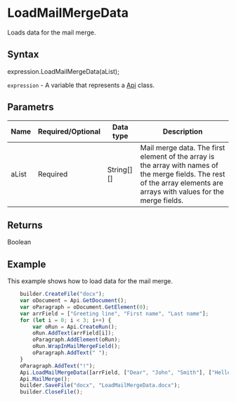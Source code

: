 # LoadMailMergeData

Loads data for the mail merge.

## Syntax

expression.LoadMailMergeData(aList);

`expression` - A variable that represents a [Api](../Api.md) class.

## Parametrs

| **Name** | **Required/Optional** | **Data type** | **Description** |
| ------------- | ------------- | ------------- | ------------- |
| aList | Required | String[][] | Mail merge data. The first element of the array is the array with names of the merge fields. The rest of the array elements are arrays with values for the merge fields. |

## Returns

Boolean

## Example

This example shows how to load data for the mail merge.

```javascript
	builder.CreateFile("docx");
	var oDocument = Api.GetDocument();
	var oParagraph = oDocument.GetElement(0);
	var arrField = ["Greeting line", "First name", "Last name"];
	for (let i = 0; i < 3; i++) {
		var oRun = Api.CreateRun();
		oRun.AddText(arrField[i]);
		oParagraph.AddElement(oRun);
		oRun.WrapInMailMergeField();
		oParagraph.AddText(" ");
	}
	oParagraph.AddText("!");
	Api.LoadMailMergeData([arrField, ["Dear", "John", "Smith"], ["Hello", "Lara", "Davis"]]);
	Api.MailMerge();
	builder.SaveFile("docx", "LoadMailMergeData.docx");
	builder.CloseFile();
```